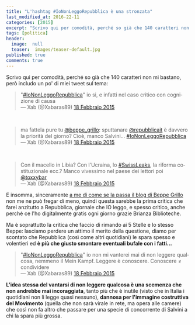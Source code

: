 ```yaml
---
title: "L'hashtag #IoNonLeggoRepubblica è una stronzata"
last_modified_at: 2016-22-11
categories: [2015]
excerpt: "Scrivo qui per comodità, perché so già che 140 caratteri non mi bastano, però includo un po' di miei tweet sul tema:"
tags: [politica]
header:  
  image:  null
  teaser:  images/teaser-default.jpg
published: true
comments: true
---
```


Scrivo qui per comodità, perché so già che 140 caratteri non mi bastano, però includo un po' di miei tweet sul tema:

<blockquote class="twitter-tweet" lang="it">
"<a href="https://twitter.com/hashtag/IoNonLeggoRepubblica?src=hash">#IoNonLeggoRepubblica</a>" io si, e infatti nel caso critico con cognizione di causa<br />
— Xab (@Xabaras89) <a href="https://twitter.com/Xabaras89/status/568007255947386880">18 Febbraio 2015</a></blockquote>
<script async="" charset="utf-8" src="//platform.twitter.com/widgets.js"></script>

<br />
<blockquote class="twitter-tweet" lang="it">
ma fattela pure tu <a href="https://twitter.com/beppe_grillo">@beppe_grillo</a>: sputtanare <a href="https://twitter.com/repubblicait">@repubblicait</a> è davvero la priorità del giorno? Cioè, manco Salvini... <a href="https://twitter.com/hashtag/IoNonLeggoRepubblica?src=hash">#IoNonLeggoRepubblica</a><br />
— Xab (@Xabaras89) <a href="https://twitter.com/Xabaras89/status/568009745820463104">18 Febbraio 2015</a></blockquote>
<script async="" charset="utf-8" src="//platform.twitter.com/widgets.js"></script>

<br />
<blockquote class="twitter-tweet" lang="it">
Con il macello in Libia? Con l'Ucraina, lo <a href="https://twitter.com/hashtag/SwissLeaks?src=hash">#SwissLeaks</a>, la riforma costituzionale ecc.? Manco vivessimo nel paese dei lettori poi <a href="https://twitter.com/toxxybar">@toxxybar</a><br />
— Xab (@Xabaras89) <a href="https://twitter.com/Xabaras89/status/568051618081423360">18 Febbraio 2015</a></blockquote>

E insomma, sinceramente [a me di come se la passa il blog di Beppe Grillo](https://www.beppegrillo.it/2015/02/iononleggorepubblica.html) non me ne può fregar di meno, quindi questa sarebbe la prima critica che farei anzitutto a Repubblica, giornale che IO leggo, e spesso critico, anche perché ce l'ho digitalmente gratis ogni giorno grazie Brianza Biblioteche.

Ma è soprattutto la critica che faccio di rimando ai 5 Stelle e lo stesso Beppe: lasciamo perdere un attimo il merito della questione, diamo per scontato che Repubblica (così come altri quotidiani) le spara spesso e volentieri ed **è più che giusto smontare eventuali bufale con i fatti...**

<blockquote class="twitter-tweet" lang="it">
"<a href="https://twitter.com/hashtag/IoNonLeggoRepubblica?src=hash">#IoNonLeggoRepubblica</a>" io non mi vanterei mai di non leggere qualcosa, nemmeno il Mein Kampf. Leggere è conoscere. Conoscere ≠ condividere<br />
— Xab (@Xabaras89) <a href="https://twitter.com/Xabaras89/status/568053545481543680">18 Febbraio 2015</a></blockquote>
<script async="" charset="utf-8" src="//platform.twitter.com/widgets.js"></script>

**L'idea stessa del vantarsi di non leggere qualcosa è una scemenza che non andrebbe mai incoraggiata**, tanto più che è inutile (visto che in Italia i quotidiani non li legge quasi nessuno), **dannosa per l'immagine costruttiva del Movimento** (quella che non sarà virale in rete, ma opera alle camere) che così non fa altro che passare per una specie di concorrente di Salvini a chi la spara più grossa.
